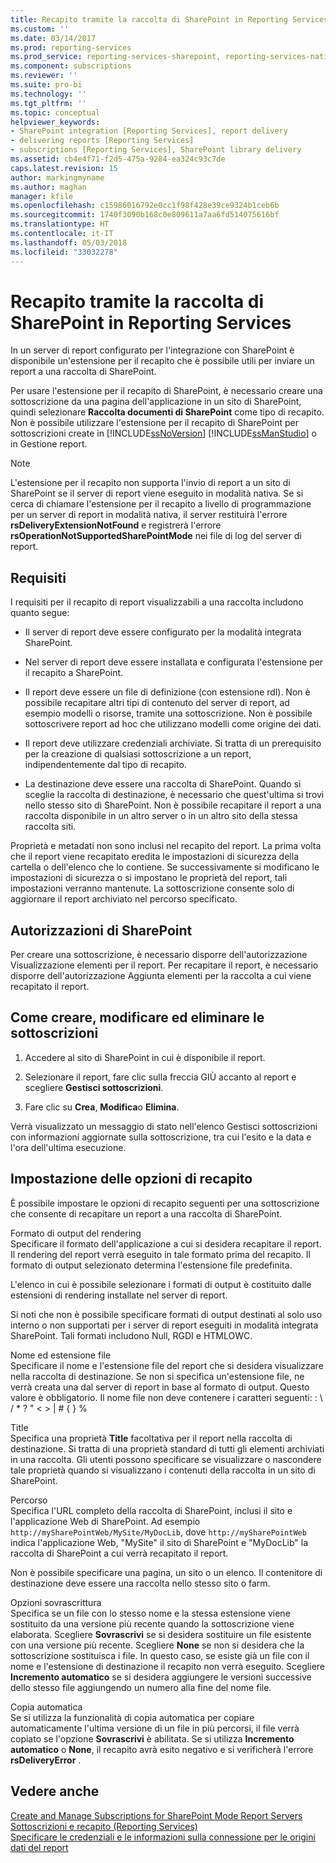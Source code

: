 ```yaml
---
title: Recapito tramite la raccolta di SharePoint in Reporting Services | Microsoft Docs
ms.custom: ''
ms.date: 03/14/2017
ms.prod: reporting-services
ms.prod_service: reporting-services-sharepoint, reporting-services-native
ms.component: subscriptions
ms.reviewer: ''
ms.suite: pro-bi
ms.technology: ''
ms.tgt_pltfrm: ''
ms.topic: conceptual
helpviewer_keywords:
- SharePoint integration [Reporting Services], report delivery
- delivering reports [Reporting Services]
- subscriptions [Reporting Services], SharePoint library delivery
ms.assetid: cb4e4f71-f2d5-475a-9284-ea324c93c7de
caps.latest.revision: 15
author: markingmyname
ms.author: maghan
manager: kfile
ms.openlocfilehash: c15986016792e0cc1f98f428e39ce9324b1ceb6b
ms.sourcegitcommit: 1740f3090b168c0e809611a7aa6fd514075616bf
ms.translationtype: HT
ms.contentlocale: it-IT
ms.lasthandoff: 05/03/2018
ms.locfileid: "33032278"
---
```

# <a name="sharepoint-library-delivery-in-reporting-services"></a>Recapito tramite la raccolta di SharePoint in Reporting Services
  In un server di report configurato per l'integrazione con SharePoint è disponibile un'estensione per il recapito che è possibile utili per inviare un report a una raccolta di SharePoint.  
  
 Per usare l'estensione per il recapito di SharePoint, è necessario creare una sottoscrizione da una pagina dell'applicazione in un sito di SharePoint, quindi selezionare **Raccolta documenti di SharePoint** come tipo di recapito. Non è possibile utilizzare l'estensione per il recapito di SharePoint per sottoscrizioni create in [!INCLUDE[ssNoVersion](../../includes/ssnoversion-md.md)] [!INCLUDE[ssManStudio](../../includes/ssmanstudio-md.md)] o in Gestione report.  
  
> [!NOTE]  
>  L'estensione per il recapito non supporta l'invio di report a un sito di SharePoint se il server di report viene eseguito in modalità nativa. Se si cerca di chiamare l'estensione per il recapito a livello di programmazione per un server di report in modalità nativa, il server restituirà l'errore **rsDeliveryExtensionNotFound** e registrerà l'errore **rsOperationNotSupportedSharePointMode** nei file di log del server di report.  
  
## <a name="requirements"></a>Requisiti  
 I requisiti per il recapito di report visualizzabili a una raccolta includono quanto segue:  
  
-   Il server di report deve essere configurato per la modalità integrata SharePoint.  
  
-   Nel server di report deve essere installata e configurata l'estensione per il recapito a SharePoint.  
  
-   Il report deve essere un file di definizione (con estensione rdl). Non è possibile recapitare altri tipi di contenuto del server di report, ad esempio modelli o risorse, tramite una sottoscrizione. Non è possibile sottoscrivere report ad hoc che utilizzano modelli come origine dei dati.  
  
-   Il report deve utilizzare credenziali archiviate. Si tratta di un prerequisito per la creazione di qualsiasi sottoscrizione a un report, indipendentemente dal tipo di recapito.  
  
-   La destinazione deve essere una raccolta di SharePoint. Quando si sceglie la raccolta di destinazione, è necessario che quest'ultima si trovi nello stesso sito di SharePoint. Non è possibile recapitare il report a una raccolta disponibile in un altro server o in un altro sito della stessa raccolta siti.  
  
 Proprietà e metadati non sono inclusi nel recapito del report. La prima volta che il report viene recapitato eredita le impostazioni di sicurezza della cartella o dell'elenco che lo contiene. Se successivamente si modificano le impostazioni di sicurezza o si impostano le proprietà del report, tali impostazioni verranno mantenute. La sottoscrizione consente solo di aggiornare il report archiviato nel percorso specificato.  
  
## <a name="sharepoint-permissions"></a>Autorizzazioni di SharePoint  
 Per creare una sottoscrizione, è necessario disporre dell'autorizzazione Visualizzazione elementi per il report. Per recapitare il report, è necessario disporre dell'autorizzazione Aggiunta elementi per la raccolta a cui viene recapitato il report.  
  
## <a name="how-to-create-modify-and-delete-subscriptions"></a>Come creare, modificare ed eliminare le sottoscrizioni  
  
1.  Accedere al sito di SharePoint in cui è disponibile il report.  
  
2.  Selezionare il report, fare clic sulla freccia GIÙ accanto al report e scegliere **Gestisci sottoscrizioni**.  
  
3.  Fare clic su **Crea**, **Modifica**o **Elimina**.  
  
 Verrà visualizzato un messaggio di stato nell'elenco Gestisci sottoscrizioni con informazioni aggiornate sulla sottoscrizione, tra cui l'esito e la data e l'ora dell'ultima esecuzione.  
  
## <a name="setting-delivery-options"></a>Impostazione delle opzioni di recapito  
 È possibile impostare le opzioni di recapito seguenti per una sottoscrizione che consente di recapitare un report a una raccolta di SharePoint.  
  
 Formato di output del rendering  
 Specificare il formato dell'applicazione a cui si desidera recapitare il report. Il rendering del report verrà eseguito in tale formato prima del recapito. Il formato di output selezionato determina l'estensione file predefinita.  
  
 L'elenco in cui è possibile selezionare i formati di output è costituito dalle estensioni di rendering installate nel server di report.  
  
 Si noti che non è possibile specificare formati di output destinati al solo uso interno o non supportati per i server di report eseguiti in modalità integrata SharePoint. Tali formati includono Null, RGDI e HTMLOWC.  
  
 Nome ed estensione file  
 Specificare il nome e l'estensione file del report che si desidera visualizzare nella raccolta di destinazione. Se non si specifica un'estensione file, ne verrà creata una dal server di report in base al formato di output. Questo valore è obbligatorio. Il nome file non deve contenere i caratteri seguenti: : \ / * ? " < > | # { } %  
  
 Title  
 Specifica una proprietà **Title** facoltativa per il report nella raccolta di destinazione. Si tratta di una proprietà standard di tutti gli elementi archiviati in una raccolta. Gli utenti possono specificare se visualizzare o nascondere tale proprietà quando si visualizzano i contenuti della raccolta in un sito di SharePoint.  
  
 Percorso  
 Specifica l'URL completo della raccolta di SharePoint, inclusi il sito e l'applicazione Web di SharePoint. Ad esempio `http://mySharePointWeb/MySite/MyDocLib`, dove `http://mySharePointWeb` indica l'applicazione Web, "MySite" il sito di SharePoint e "MyDocLib" la raccolta di SharePoint a cui verrà recapitato il report.  
  
 Non è possibile specificare una pagina, un sito o un elenco. Il contenitore di destinazione deve essere una raccolta nello stesso sito o farm.  
  
 Opzioni sovrascrittura  
 Specifica se un file con lo stesso nome e la stessa estensione viene sostituito da una versione più recente quando la sottoscrizione viene elaborata. Scegliere **Sovrascrivi** se si desidera sostituire un file esistente con una versione più recente. Scegliere **None** se non si desidera che la sottoscrizione sostituisca i file. In questo caso, se esiste già un file con il nome e l'estensione di destinazione il recapito non verrà eseguito. Scegliere **Incremento automatico** se si desidera aggiungere le versioni successive dello stesso file aggiungendo un numero alla fine del nome file.  
  
 Copia automatica  
 Se si utilizza la funzionalità di copia automatica per copiare automaticamente l'ultima versione di un file in più percorsi, il file verrà copiato se l'opzione **Sovrascrivi** è abilitata. Se si utilizza **Incremento automatico** o **None**, il recapito avrà esito negativo e si verificherà l'errore **rsDeliveryError** .  
  
## <a name="see-also"></a>Vedere anche  
 [Create and Manage Subscriptions for SharePoint Mode Report Servers](../../reporting-services/subscriptions/create-and-manage-subscriptions-for-sharepoint-mode-report-servers.md)   
 [Sottoscrizioni e recapito &#40;Reporting Services&#41;](../../reporting-services/subscriptions/subscriptions-and-delivery-reporting-services.md)   
 [Specificare le credenziali e le informazioni sulla connessione per le origini dati del report](../../reporting-services/report-data/specify-credential-and-connection-information-for-report-data-sources.md)  
  
  

